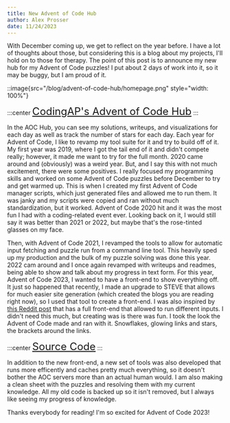 ```yaml
---
title: New Advent of Code Hub
author: Alex Prosser
date: 11/24/2023
---
```


With December coming up, we get to reflect on the year before. I have a lot of thoughts about those, but considering this is a blog about my projects, I'll hold on to those for therapy. The point of this post is to announce my new hub for my Advent of Code puzzles! I put about 2 days of work into it, so it may be buggy, but I am proud of it.

::image{src="/blog/advent-of-code-hub/homepage.png" style="width: 100%"}

:::center
<a href="https://codingap.github.io/advent-of-code/" style="font-size: 24px;">CodingAP's Advent of Code Hub</a>
:::

In the AOC Hub, you can see my solutions, writeups, and visualizations for each day as well as track the number of stars for each day. Each year for Advent of Code, I like to revamp my tool suite for it and try to build off of it. My first year was 2019, where I got the tail end of it and didn't compete really; however, it made me want to try for the full month. 2020 came around and (obviously) was a weird year. But, and I say this with not much excitement, there were some positives. I really focused my programming skills and worked on some Advent of Code puzzles before December to try and get warmed up. This is when I created my first Advent of Code manager scripts, which just generated files and allowed me to run them. It was janky and my scripts were copied and ran without much standardization, but it worked. Advent of Code 2020 hit and it was the most fun I had with a coding-related event ever. Looking back on it, I would still say it was better than 2021 or 2022, but maybe that's the rose-tinted glasses on my face.

Then, with Advent of Code 2021, I revamped the tools to allow for automatic input fetching and puzzle run from a command line tool. This heavily sped up my production and the bulk of my puzzle solving was done this year. 2022 cam around and I once again revamped with writeups and readmes, being able to show and talk about my progress in text form. For this year, Advent of Code 2023, I wanted to have a front-end to show everything off. It just so happened that recently, I made an upgrade to STEVE that allows for much easier site generation (which created the blogs you are reading right now), so I used that tool to create a front-end. I was also inspired by [this Reddit post](https://www.reddit.com/r/adventofcode/comments/17lwl85/2023_day_29_ok_think_im_probably_ready_for_this/?utm_source=share&utm_medium=web3x&utm_name=web3xcss&utm_term=1&utm_content=share_button) that has a full front-end that allowed to run different inputs. I didn't need this much, but creating was is there was fun. I took the look the Advent of Code made and ran with it. Snowflakes, glowing links and stars, the brackets around the links.

:::center
<a href="https://github.com/CodingAP/advent-of-code" style="font-size: 24px;">Source Code</a>
:::

In addition to the new front-end, a new set of tools was also developed that runs more efficently and caches pretty much everything, so it doesn't bother the AOC servers more than an actual human would. I am also making a clean sheet with the puzzles and resolving them with my current knowledge. All my old code is backed up so it isn't removed, but I always like seeing my progress of knowledge.

Thanks everybody for reading! I'm so excited for Advent of Code 2023!